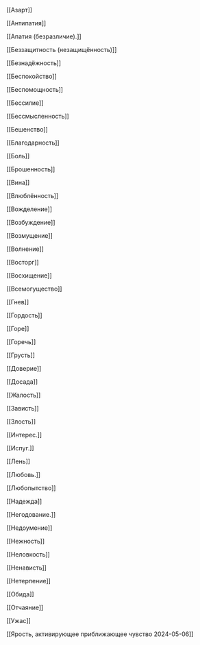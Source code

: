 [[Азарт]]

[[Антипатия]]

[[Апатия (безразличие).]]

[[Беззащитность (незащищённость)]]

[[Безнадёжность]]

[[Беспокойство]]

[[Беспомощность]]

[[Бессилие]]

[[Бессмысленность]]

[[Бешенство]]

[[Благодарность]]

[[Боль]]

[[Брошенность]]

[[Вина]]

[[Влюблённость]]

[[Вожделение]]

[[Возбуждение]]

[[Возмущение]]

[[Волнение]]

[[Восторг]]

[[Восхищение]]

[[Всемогущество]]

[[Гнев]]

[[Гордость]]

[[Горе]]

[[Горечь]]

[[Грусть]]

[[Доверие]]

[[Досада]]

[[Жалость]]

[[Зависть]]

[[Злость]]

[[Интерес.]]

[[Испуг.]]

[[Лень]]

[[Любовь.]]

[[Любопытство]]

[[Надежда]]

[[Негодование.]]

[[Недоумение]]

[[Нежность]]

[[Неловкость]]

[[Ненависть]]

[[Нетерпение]]

[[Обида]]

[[Отчаяние]]

[[Ужас]]

[[Ярость, активирующее приближающее чувство 2024-05-06]]



